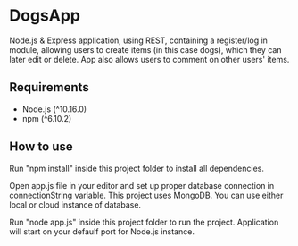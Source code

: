 # DogsApp
Node.js &amp; Express application, using REST, containing a register/log in module, allowing users to create items (in this case dogs), which they can later edit or delete. App also allows users to comment on other users' items.

Requirements
----------
- Node.js (^10.16.0)
- npm (^6.10.2)

How to use
----------

Run "npm install" inside this project folder to install all dependencies.

Open app.js file in your editor and set up proper database connection in connectionString variable. This project uses MongoDB. You can use either local or cloud instance of database.

Run "node app.js" inside this project folder to run the project. Application will start on your defaulf port for Node.js instance.
